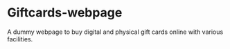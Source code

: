 # Giftcards-webpage
 A dummy webpage to buy digital and physical gift cards online with various facilities.
